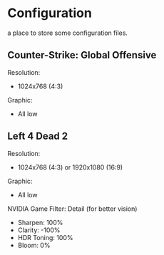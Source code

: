 # Configuration
a place to store some configuration files.

## Counter-Strike: Global Offensive
Resolution:
- 1024x768 (4:3)

Graphic:
- All low

## Left 4 Dead 2
Resolution:
- 1024x768 (4:3) or 1920x1080 (16:9)

Graphic:
- All low

NVIDIA Game Filter: Detail (for better vision)
- Sharpen: 100%
- Clarity: -100%
- HDR Toning: 100%
- Bloom: 0%
